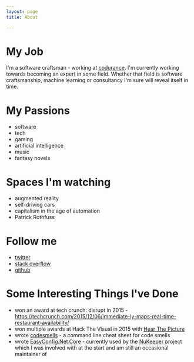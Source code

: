 ```yaml
---
layout: page 
title: About

---
```


# My Job
I'm a software craftsman - working at [codurance](https://codurance.com/). I'm currently working towards becoming an expert in some field. Whether that field is software craftsmanship, machine learning or consultancy I'm sure will reveal itself in time.

# My Passions
- software
- tech
- gaming
- artificial intelligence
- music
- fantasy novels

# Spaces I'm watching
- augmented reality
- self-driving cars
- capitalism in the age of automation
- Patrick Rothfuss

# Follow me
- [twitter](https://twitter.com/hackingdandan)
- [stack overflow](https://stackoverflow.com/users/1981037/cohen990)
- [github](https://github.com/cohen990)

# Some Interesting Things I've Done
- won an award at tech crunch: disrupt in 2015 - https://techcrunch.com/2015/12/06/immediate-ly-maps-real-time-restaurant-availability/
- won multiple awards at Hack The Visual in 2015 with [Hear The Picture](https://github.com/cohen990/HTV-HearThePicture)
- wrote [codesmells](https://github.com/cohen990/codesmells) - a command line cheat sheet for code smells
- wrote [EasyConfig.Net.Core](https://github.com/cohen990/EasyConfig.Net.Core) - currently used by the [NuKeeper](https://github.com/NuKeeperDotNet/NuKeeper) project which I was involved with at the start and am still an occasional maintainer of
